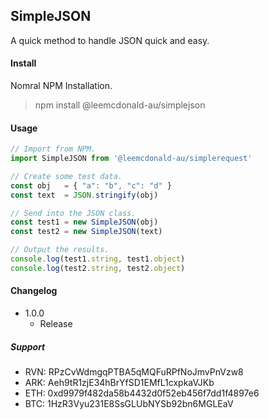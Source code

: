 ## SimpleJSON
A quick method to handle JSON quick and easy.

#### Install
Nomral NPM Installation.
> npm install @leemcdonald-au/simplejson

#### Usage
```javascript
// Import from NPM.
import SimpleJSON from '@leemcdonald-au/simplerequest'

// Create some test data.
const obj   = { "a": "b", "c": "d" }
const text  = JSON.stringify(obj)

// Send into the JSON class.
const test1 = new SimpleJSON(obj)
const test2 = new SimpleJSON(text)

// Output the results.
console.log(test1.string, test1.object)
console.log(test2.string, test2.object)
```

#### Changelog
- 1.0.0
    - Release

##### Support
- RVN: RPzCvWdmgqPTBA5qMQFuRPfNoJmvPnVzw8
- ARK: Aeh9tR1zjE34hBrYfSD1EMfL1cxpkaVJKb
- ETH: 0xd9979f482da58b4432d0f52eb456f7dd1f4897e6
- BTC: 1HzR3Vyu231E8SsGLUbNYSb92bn6MGLEaV